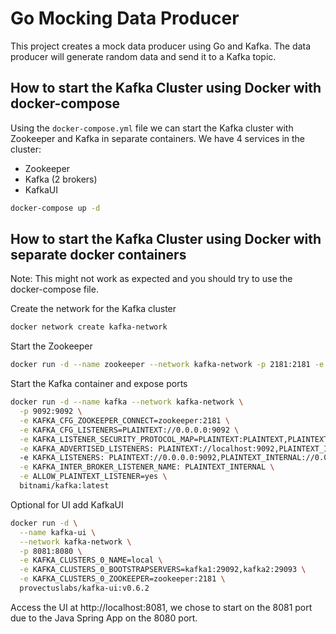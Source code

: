# Go Mocking Data Producer
This project creates a mock data producer using Go and Kafka. The data producer will generate random data and send it to a Kafka topic.
## How to start the Kafka Cluster using Docker with docker-compose

Using the ```docker-compose.yml``` file we can start the Kafka cluster with Zookeeper and Kafka in separate containers. We have 4 services in the cluster:
- Zookeeper
- Kafka (2 brokers)
- KafkaUI

```bash
docker-compose up -d
```

## How to start the Kafka Cluster using Docker with separate docker containers

Note: This might not work as expected and you should try to use the docker-compose file.

Create the network for the Kafka cluster
```bash
docker network create kafka-network
```

Start the Zookeeper
```bash
docker run -d --name zookeeper --network kafka-network -p 2181:2181 -e ALLOW_ANONYMOUS_LOGIN=yes bitnami/zookeeper:latest
```

Start the Kafka container and expose ports
```bash
docker run -d --name kafka --network kafka-network \
  -p 9092:9092 \
  -e KAFKA_CFG_ZOOKEEPER_CONNECT=zookeeper:2181 \
  -e KAFKA_CFG_LISTENERS=PLAINTEXT://0.0.0.0:9092 \
  -e KAFKA_LISTENER_SECURITY_PROTOCOL_MAP=PLAINTEXT:PLAINTEXT,PLAINTEXT_INTERNAL:PLAINTEXT \
  -e KAFKA_ADVERTISED_LISTENERS: PLAINTEXT://localhost:9092,PLAINTEXT_INTERNAL://kafka:29092
  -e KAFKA_LISTENERS: PLAINTEXT://0.0.0.0:9092,PLAINTEXT_INTERNAL://0.0.0.0:29092 \
  -e KAFKA_INTER_BROKER_LISTENER_NAME: PLAINTEXT_INTERNAL \
  -e ALLOW_PLAINTEXT_LISTENER=yes \
  bitnami/kafka:latest
```

Optional for UI add KafkaUI
```bash
docker run -d \
  --name kafka-ui \
  --network kafka-network \
  -p 8081:8080 \
  -e KAFKA_CLUSTERS_0_NAME=local \
  -e KAFKA_CLUSTERS_0_BOOTSTRAPSERVERS=kafka1:29092,kafka2:29093 \
  -e KAFKA_CLUSTERS_0_ZOOKEEPER=zookeeper:2181 \
  provectuslabs/kafka-ui:v0.6.2
```

Access the UI at http://localhost:8081, we chose to start on the 8081 port due to the Java Spring App on the 8080 port.